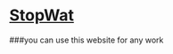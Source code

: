 # [StopWat](https://shinchan54.github.io/StopWatch.github.io/)
###you can use this website for any work
